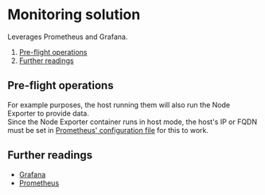 # Monitoring solution

Leverages Prometheus and Grafana.

1. [Pre-flight operations](#pre-flight-operations)
1. [Further readings](#further-readings)

## Pre-flight operations

For example purposes, the host running them will also run the Node Exporter to provide data.<br/>
Since the Node Exporter container runs in host mode, the host's IP or FQDN must be set in [Prometheus' configuration file] for this to work.

## Further readings

- [Grafana]
- [Prometheus]

<!--
  Reference
  ═╬═Time══
  -->

<!-- In-article sections -->
<!-- Knowledge base -->
[grafana]: ../../knowledge%20base/grafana.md
[prometheus]: ../../knowledge%20base/prometheus.md

<!-- Files -->
[prometheus' configuration file]: prometheus/prometheus.yml
